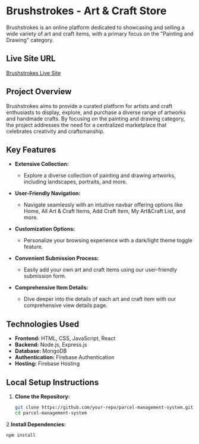 # Brushstrokes - Art & Craft Store

Brushstrokes is an online platform dedicated to showcasing and selling a wide variety of art and craft items, with a primary focus on the "Painting and Drawing" category.

## Live Site URL
[Brushstrokes Live Site](https://brush-stokes.web.app/)

## Project Overview

Brushstrokes aims to provide a curated platform for artists and craft enthusiasts to display, explore, and purchase a diverse range of artworks and handmade crafts. By focusing on the painting and drawing category, the project addresses the need for a centralized marketplace that celebrates creativity and craftsmanship.

## Key Features

- **Extensive Collection:**
  - Explore a diverse collection of painting and drawing artworks, including landscapes, portraits, and more.

- **User-Friendly Navigation:**
  - Navigate seamlessly with an intuitive navbar offering options like Home, All Art & Craft Items, Add Craft Item, My Art&Craft List, and more.

- **Customization Options:**
  - Personalize your browsing experience with a dark/light theme toggle feature.

- **Convenient Submission Process:**
  - Easily add your own art and craft items using our user-friendly submission form.

- **Comprehensive Item Details:**
  - Dive deeper into the details of each art and craft item with our comprehensive view details page.

## Technologies Used

- **Frontend:** HTML, CSS, JavaScript, React
- **Backend:** Node.js, Express.js
- **Database:** MongoDB
- **Authentication:** Firebase Authentication
- **Hosting:** Firebase Hosting

## Local Setup Instructions

1. **Clone the Repository:**
   ```bash
   git clone https://github.com/your-repo/parcel-management-system.git
   cd parcel-management-system

2.**Install Dependencies:**

   ```bash
   npm install
